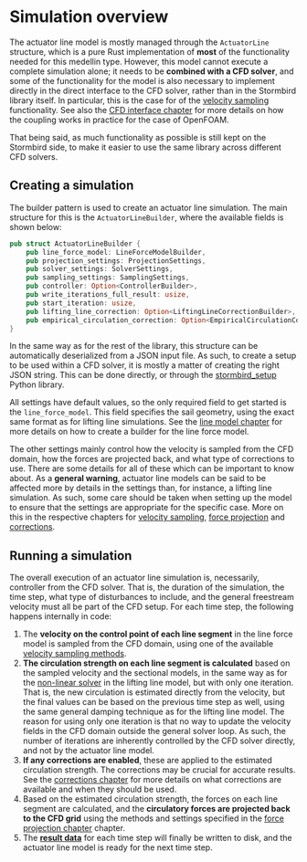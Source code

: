 # Simulation overview

The actuator line model is mostly managed through the `ActuatorLine` structure, which is a pure Rust implementation of **most** of the functionality needed for this medellin type. However, this model cannot execute a complete simulation alone; it needs to be **combined with a CFD solver**, and some of the functionality for the model is also necessary to implement directly in the direct interface to the CFD solver, rather than in the Stormbird library itself. In particular, this is the case for of the [velocity sampling](velocity_sampling.md) functionality. See also the [CFD interface chapter](cfd_interface.md) for more details on how the coupling works in practice for the case of OpenFOAM.

That being said, as much functionality as possible is still kept on the Stormbird side, to make it easier to use the same library across different CFD solvers.

## Creating a simulation
The builder pattern is used to create an actuator line simulation. The main structure for this is the `ActuatorLineBuilder`, where the available fields is shown below:

```rust
pub struct ActuatorLineBuilder {
    pub line_force_model: LineForceModelBuilder,
    pub projection_settings: ProjectionSettings,
    pub solver_settings: SolverSettings,
    pub sampling_settings: SamplingSettings,
    pub controller: Option<ControllerBuilder>,
    pub write_iterations_full_result: usize,
    pub start_iteration: usize,
    pub lifting_line_correction: Option<LiftingLineCorrectionBuilder>,
    pub empirical_circulation_correction: Option<EmpiricalCirculationCorrection>,
}
```

In the same way as for the rest of the library, this structure can be automatically deserialized from a JSON input file. As such, to create a setup to be used within a CFD solver, it is mostly a matter of creating the right JSON string. This can be done directly, or through the [stormbird_setup](https://github.com/NTNU-IMT/stormbird/tree/main/interfaces/stormbird_setup) Python library.

All settings have default values, so the only required field to get started is the `line_force_model`. This field specifies the sail geometry, using the exact same format as for lifting line simulations. See the [line model chapter](../line_model/line_model_intro.md) for more details on how to create a builder for the line force model.

The other settings mainly control how the velocity is sampled from the CFD domain, how the forces are projected back, and what type of corrections to use. There are some details for all of these which can be important to know about. As a **general warning**, actuator line models can be said to be affected more by details in the settings than, for instance, a lifting line simulation. As such, some care should be taken when setting up the model to ensure that the settings are appropriate for the specific case. More on this in the respective chapters for [velocity sampling](velocity_sampling.md), [force projection](force_projection.md) and [corrections](corrections.md).

## Running a simulation
The overall execution of an actuator line simulation is, necessarily, controller from the CFD solver. That is, the duration of the simulation, the time step, what type of disturbances to include, and the general freestream velocity must all be part of the CFD setup. For each time step, the following happens internally in code:

1) The **velocity on the control point of each line segment** in the line force model is sampled from the CFD domain, using one of the available [velocity sampling methods](velocity_sampling.md).
2) **The circulation strength on each line segment is calculated** based on the sampled velocity and the sectional models, in the same way as for the [non-linear solver](../lifting_line/solver.md) in the lifting line model, but with only one iteration. That is, the new circulation is estimated directly from the velocity, but the final values can be based on the previous time step as well, using the same general damping technique as for the lifting line model. The reason for using only one iteration is that no way to update the velocity fields in the CFD domain outside the general solver loop. As such, the number of iterations are inherently controlled by the CFD solver directly, and not by the actuator line model.
3) **If any corrections are enabled**, these are applied to the estimated circulation strength. The corrections may be crucial for accurate results. See the [corrections chapter](corrections.md) for more details on what corrections are available and when they should be used.
4) Based on the estimated circulation strength, the forces on each line segment are calculated, and the **circulatory forces are projected back to the CFD grid** using the methods and settings specified in the [force projection chapter](force_projection.md) chapter.
5) The **[result data](../line_model/force_calculations.md)** for each time step will finally be written to disk, and the actuator line model is ready for the next time step.

